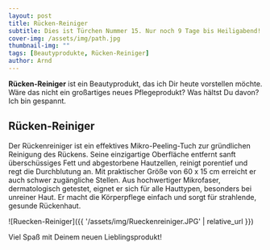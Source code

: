 ```yaml
---
layout: post
title: Rücken-Reiniger
subtitle: Dies ist Türchen Nummer 15. Nur noch 9 Tage bis Heiligabend!
cover-img: /assets/img/path.jpg
thumbnail-img: ""
tags: [Beautyprodukte, Rücken-Reiniger]
author: Arnd
---
```


**Rücken-Reiniger** ist ein Beautyprodukt, das ich Dir heute vorstellen möchte. Wäre das nicht ein großartiges neues Pflegeprodukt? Was hältst Du davon? Ich bin gespannt. 

## Rücken-Reiniger

Der Rückenreiniger ist ein effektives Mikro-Peeling-Tuch zur gründlichen Reinigung des Rückens. Seine einzigartige Oberfläche entfernt sanft überschüssiges Fett und abgestorbene Hautzellen, reinigt porentief und regt die Durchblutung an. Mit praktischer Größe von 60 x 15 cm erreicht er auch schwer zugängliche Stellen. Aus hochwertiger Mikrofaser, dermatologisch getestet, eignet er sich für alle Hauttypen, besonders bei unreiner Haut. Er macht die Körperpflege einfach und sorgt für strahlende, gesunde Rückenhaut.

![Ruecken-Reiniger]({{ '/assets/img/Rueckenreiniger.JPG' | relative_url }})

Viel Spaß mit Deinem neuen Lieblingsprodukt!